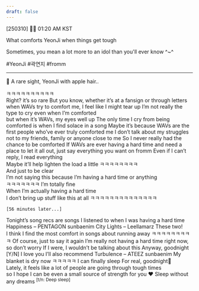 ```yaml
---
draft: false
---
```

[250310] 🧸💭 01:20 AM KST

What comforts YeonJi when things get tough

Sometimes, you mean a lot more to an idol than you'll ever know ^~^ 

#YeonJi #곽연지 #fromm

___
🌊 A rare sight, YeonJi with apple hair..

ㅋㅋㅋㅋㅋㅋㅋㅋㅋㅋ  
Right? it’s so rare
But you know, whether it’s at a fansign or through letters 
when WAVs try to comfort me, I feel like I might tear up
I’m not really the type to cry even when I’m comforted  
but when it’s WAVs, my eyes well up
The only time I cry from being comforted is when I find solace in a song
Maybe it’s because WAVs are the first people who’ve ever truly comforted me
I don’t talk about my struggles 
not to my friends, family or anyone close to me
So I never really had the chance to be comforted
If WAVs are ever having a hard time and need a place to let it all out,
just say everything you want on fromm
Even if I can’t reply, I read everything  
Maybe it’ll help lighten the load a little
ㅋㅋㅋㅋㅋㅋㅋㅋ  
And just to be clear  
I’m not saying this because I’m having a hard time or anything  
ㅋㅋㅋㅋㅋㅋㅋ I’m totally fine  
When I’m actually having a hard time  
I don’t bring up stuff like this at all 
ㅋㅋㅋㅋㅋㅋㅋㅋㅋㅋㅋㅋㅋㅋ

`[56 minutes later...]`
 

Tonight’s song recs are songs I listened to when I was having a hard time
Happiness – PENTAGON sunbaenim
City Lights – Leellamarz
These two!  
I think I find the most comfort in songs about running away
ㅋㅋㅋㅋㅋㅋㅋㅋㅋ
Of course, just to say it again
I’m really not having a hard time right now, so don’t worry
If I were, I wouldn’t be talking about this
Anyway, goodnight 
[Y/N] I love you
I’ll also recommend Turbulence – ATEEZ sunbaenim
My blanket is dry now
ㅋㅋㅋㅋㅋ I can finally sleep
For real, goodnight💖  
Lately, it feels like a lot of people are going through tough times  
so I hope I can be even a small source of strength for you ❤️
Sleep without any dreams <sup>[t/n: Deep sleep]</sup>
